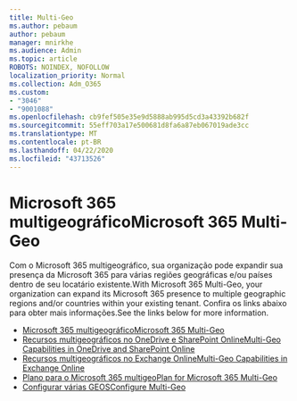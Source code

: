 ```yaml
---
title: Multi-Geo
ms.author: pebaum
author: pebaum
manager: mnirkhe
ms.audience: Admin
ms.topic: article
ROBOTS: NOINDEX, NOFOLLOW
localization_priority: Normal
ms.collection: Adm_O365
ms.custom:
- "3046"
- "9001088"
ms.openlocfilehash: cb9fef505e35e9d5888ab995d5cd3a43392b682f
ms.sourcegitcommit: 55eff703a17e500681d8fa6a87eb067019ade3cc
ms.translationtype: MT
ms.contentlocale: pt-BR
ms.lasthandoff: 04/22/2020
ms.locfileid: "43713526"
---
```

# <a name="microsoft-365-multi-geo"></a><span data-ttu-id="8e5d4-102">Microsoft 365 multigeográfico</span><span class="sxs-lookup"><span data-stu-id="8e5d4-102">Microsoft 365 Multi-Geo</span></span>

<span data-ttu-id="8e5d4-103">Com o Microsoft 365 multigeográfico, sua organização pode expandir sua presença da Microsoft 365 para várias regiões geográficas e/ou países dentro de seu locatário existente.</span><span class="sxs-lookup"><span data-stu-id="8e5d4-103">With Microsoft 365 Multi-Geo, your organization can expand its Microsoft 365 presence to multiple geographic regions and/or countries within your existing tenant.</span></span> <span data-ttu-id="8e5d4-104">Confira os links abaixo para obter mais informações.</span><span class="sxs-lookup"><span data-stu-id="8e5d4-104">See the links below for more information.</span></span>

- [<span data-ttu-id="8e5d4-105">Microsoft 365 multigeográfico</span><span class="sxs-lookup"><span data-stu-id="8e5d4-105">Microsoft 365 Multi-Geo</span></span>](https://docs.microsoft.com/office365/enterprise/office-365-multi-geo)
- [<span data-ttu-id="8e5d4-106">Recursos multigeográficos no OneDrive e SharePoint Online</span><span class="sxs-lookup"><span data-stu-id="8e5d4-106">Multi-Geo Capabilities in OneDrive and SharePoint Online</span></span>](https://docs.microsoft.com/office365/enterprise/multi-geo-capabilities-in-onedrive-and-sharepoint-online-in-office-365)
- [<span data-ttu-id="8e5d4-107">Recursos multigeográficos no Exchange Online</span><span class="sxs-lookup"><span data-stu-id="8e5d4-107">Multi-Geo Capabilities in Exchange Online</span></span>](https://docs.microsoft.com/office365/enterprise/multi-geo-capabilities-in-exchange-online)
- [<span data-ttu-id="8e5d4-108">Plano para o Microsoft 365 multigeo</span><span class="sxs-lookup"><span data-stu-id="8e5d4-108">Plan for Microsoft 365 Multi-Geo</span></span>](https://docs.microsoft.com/office365/enterprise/plan-for-multi-geo)
- [<span data-ttu-id="8e5d4-109">Configurar várias GEOS</span><span class="sxs-lookup"><span data-stu-id="8e5d4-109">Configure Multi-Geo</span></span>](https://docs.microsoft.com/office365/enterprise/multi-geo-tenant-configuration)